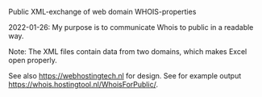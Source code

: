 Public XML-exchange of web domain WHOIS-properties

2022-01-26:
My purpose is to communicate Whois to public in a readable way.

Note: The XML files contain data from two domains, which makes Excel open properly.

See also https://webhostingtech.nl for design. See for example output https://whois.hostingtool.nl/WhoisForPublic/.
